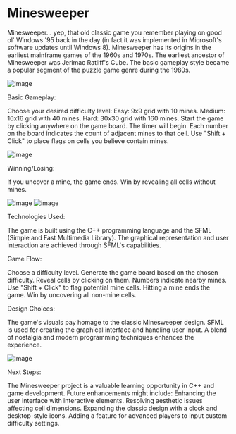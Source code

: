 # Minesweeper

Minesweeper... yep, that old classic game you remember playing on good ol' Windows '95 back in the day (in fact it was implemented in Microsoft's software updates until Windows 8). Minesweeper has its origins in the earliest mainframe games of the 1960s and 1970s. The earliest ancestor of Minesweeper was Jerimac Ratliff's Cube. The basic gameplay style became a popular segment of the puzzle game genre during the 1980s.

![image](https://github.com/ThomasOli/minesweeper/assets/51518411/22bedea6-3e1c-4273-9c6b-6f3726015e41)

Basic Gameplay:

Choose your desired difficulty level:
Easy: 9x9 grid with 10 mines.
Medium: 16x16 grid with 40 mines.
Hard: 30x30 grid with 160 mines.
Start the game by clicking anywhere on the game board. The timer will begin.
Each number on the board indicates the count of adjacent mines to that cell.
Use "Shift + Click" to place flags on cells you believe contain mines.

![image](https://github.com/ThomasOli/minesweeper/assets/51518411/ebca792f-70f8-4add-952f-ed700083ae95)

Winning/Losing:

If you uncover a mine, the game ends.
Win by revealing all cells without mines.

![image](https://github.com/ThomasOli/minesweeper/assets/51518411/4b54b5db-3823-4745-957e-2a78f56f5101)
![image](https://github.com/ThomasOli/minesweeper/assets/51518411/07a94b91-7884-4933-8fd8-f69c0ce8868d)

Technologies Used:

The game is built using the C++ programming language and the SFML (Simple and Fast Multimedia Library).
The graphical representation and user interaction are achieved through SFML's capabilities.

Game Flow:

Choose a difficulty level.
Generate the game board based on the chosen difficulty.
Reveal cells by clicking on them. Numbers indicate nearby mines.
Use "Shift + Click" to flag potential mine cells.
Hitting a mine ends the game.
Win by uncovering all non-mine cells.

Design Choices:

The game's visuals pay homage to the classic Minesweeper design.
SFML is used for creating the graphical interface and handling user input.
A blend of nostalgia and modern programming techniques enhances the experience.

![image](https://github.com/ThomasOli/minesweeper/assets/51518411/d3ba6352-dc14-4856-90ed-313c9883bd03)

Next Steps:

The Minesweeper project is a valuable learning opportunity in C++ and game development.
Future enhancements might include:
Enhancing the user interface with interactive elements.
Resolving aesthetic issues affecting cell dimensions.
Expanding the classic design with a clock and desktop-style icons.
Adding a feature for advanced players to input custom difficulty settings.
